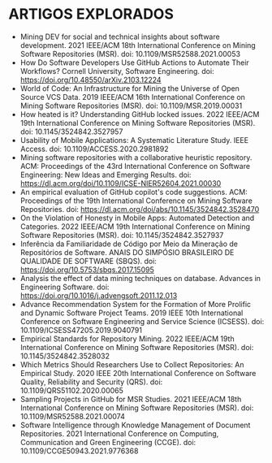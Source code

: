 # ARTIGOS EXPLORADOS

- Mining DEV for social and technical insights about software development. 2021 IEEE/ACM 18th International Conference on Mining Software Repositories (MSR). doi: 10.1109/MSR52588.2021.00053
- How Do Software Developers Use GitHub Actions to Automate Their Workflows? Cornell University, Software Engineering. doi: https://doi.org/10.48550/arXiv.2103.12224
- World of Code: An Infrastructure for Mining the Universe of Open Source VCS Data. 2019 IEEE/ACM 16th International Conference on Mining Software Repositories (MSR). doi: 10.1109/MSR.2019.00031
- How heated is it? Understanding GitHub locked issues. 2022 IEEE/ACM 19th International Conference on Mining Software Repositories (MSR). doi: 10.1145/3524842.3527957
- Usability of Mobile Applications: A Systematic Literature Study. IEEE Access. doi: 10.1109/ACCESS.2020.2981892
- Mining software repositories with a collaborative heuristic repository. ACM: Proceedings of the 43rd International Conference on Software Engineering: New Ideas and Emerging Results. doi: https://dl.acm.org/doi/10.1109/ICSE-NIER52604.2021.00030
- An empirical evaluation of GitHub copilot's code suggestions. ACM: Proceedings of the 19th International Conference on Mining Software Repositories. doi: https://dl.acm.org/doi/abs/10.1145/3524842.3528470
- On the Violation of Honesty in Mobile Apps: Automated Detection and Categories. 2022 IEEE/ACM 19th International Conference on Mining Software Repositories (MSR). doi: 10.1145/3524842.3527937 
- Inferência da Familiaridade de Código por Meio da Mineração de Repositórios de Software. ANAIS DO SIMPÓSIO BRASILEIRO DE QUALIDADE DE SOFTWARE (SBQS). doi: https://doi.org/10.5753/sbqs.2017.15095
- Analysis the effect of data mining techniques on database. Advances in Engineering Software. doi: https://doi.org/10.1016/j.advengsoft.2011.12.013 
- Advance Recommendation System for the Formation of More Prolific and Dynamic Software Project Teams. 2019 IEEE 10th International Conference on Software Engineering and Service Science (ICSESS). doi: 10.1109/ICSESS47205.2019.9040791
- Empirical Standards for Repository Mining. 2022 IEEE/ACM 19th International Conference on Mining Software Repositories (MSR). doi: 10.1145/3524842.3528032 
- Which Metrics Should Researchers Use to Collect Repositories: An Empirical Study. 2020 IEEE 20th International Conference on Software Quality, Reliability and Security (QRS). doi: 10.1109/QRS51102.2020.00065 
- Sampling Projects in GitHub for MSR Studies. 2021 IEEE/ACM 18th International Conference on Mining Software Repositories (MSR). doi: 10.1109/MSR52588.2021.00074
- Software Intelligence through Knowledge Management of Document Repositories. 2021 International Conference on Computing, Communication and Green Engineering (CCGE). doi: 10.1109/CCGE50943.2021.9776368
